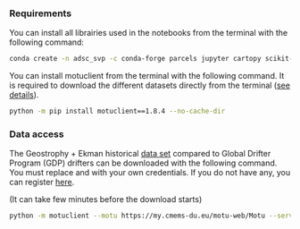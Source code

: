 ### Requirements

You can install all librairies used in the notebooks from the terminal with the following command:

```bash
conda create -n adsc_svp -c conda-forge parcels jupyter cartopy scikit-learn seaborn
```

You can install motuclient from the terminal with the following command. It is required to download the different datasets directly from the terminal ([see details](https://help.marine.copernicus.eu/en/articles/4796533-what-are-the-motu-apis)).

```bash
python -m pip install motuclient==1.8.4 --no-cache-dir
```

### Data access

The Geostrophy + Ekman historical [data set](https://doi.org/10.48670/moi-00050) compared to Global Drifter Program (GDP) drifters can be downloaded with the following command. You must replace <USERNAME> and <PASSWORD> with your own credentials. If you do not have any, you can register [here](https://data.marine.copernicus.eu/register).

(It can take few minutes before the download starts)

```bash
python -m motuclient --motu https://my.cmems-du.eu/motu-web/Motu --service-id MULTIOBS_GLO_PHY_REP_015_004-TDS --product-id dataset-uv-rep-hourly --longitude-min -49 --longitude-max -41 --latitude-min 59 --latitude-max 62 --date-min "1993-01-01 00:00:00" --date-max "2021-12-31 21:00:00" --depth-min 15 --depth-max 15 --variable uo --variable vo --out-dir ./data/ --out-name geo_ekman_gdp --user <USERNAME> --pwd <PASSWORD>
```